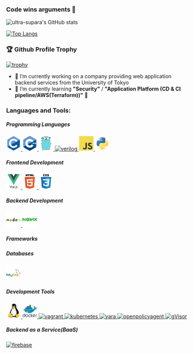 ### Code wins arguments 👋

![ultra-supara's GitHub stats](https://github-readme-stats.vercel.app/api?username=ultra-supara&show_icons=true&theme=cobalt2)

[![Top Langs](https://github-readme-stats.vercel.app/api/top-langs/?username=ultra-supara&layout=compact&theme=cobalt2)](https://github.com/ultra-supara/github-readme-stats)

<h3>🏆 Github Profile Trophy</h3>

[![trophy](https://github-profile-trophy.vercel.app/?username=ultra-supara&theme=dracula&margin-w=5&rank=SECRET,SSS,SS,S,AAA,AA,A,B)](https://github.com/ryo-ma/github-profile-trophy)

- 🔭 I’m currently working on a company providing web application backend services from the University of Tokyo
- 🌱 I’m currently learning **"Security"** / **"Application Platform (CD & CI pipeline/AWS(Terraform))"** 💬

<div align="left">
  <h3>Languages and Tools:</h3>
  <div> 
    <h5>Programming Languages</h5>
    <a href="https://www.cprogramming.com/" target="_blank"> 
      <img src="https://raw.githubusercontent.com/devicons/devicon/master/icons/c/c-original.svg" alt="c" width="40" height="40"/> 
    </a> 
    <a href="https://www.w3schools.com/cpp/" target="_blank"> 
      <img src="https://raw.githubusercontent.com/devicons/devicon/master/icons/cplusplus/cplusplus-original.svg" alt="cplusplus" width="40" height="40"/> 
    </a> 
    <a href="https://go.dev" target="_blank"> 
      <img src="https://raw.githubusercontent.com/devicons/devicon/master/icons/go/go-original.svg" alt="go" width="40" height="40"/> 
    </a>
    <a href="https://www.verilog.com" target="_blank"> 
      <img src="https://user-images.githubusercontent.com/16542113/50175134-4f7b3700-02fc-11e9-914e-cb317fddce4e.png" alt="verilog" width="40" height="40"/> 
    </a> 
    <a href="https://developer.mozilla.org/en-US/docs/Web/JavaScript" target="_blank"> 
      <img src="https://raw.githubusercontent.com/devicons/devicon/master/icons/javascript/javascript-original.svg" alt="javascript" width="40" height="40"/> 
    </a> 
    <a href="https://www.python.org" target="_blank"> 
      <img src="https://raw.githubusercontent.com/devicons/devicon/master/icons/python/python-original.svg" alt="python" width="40" height="40"/> 
    </a>
  </div>
  
  <div>
    <h5>Frontend Development</h5>
    <a href="https://vuejs.org/" target="_blank"> 
      <img src="https://raw.githubusercontent.com/devicons/devicon/master/icons/vuejs/vuejs-original-wordmark.svg" alt="vuejs" width="40" height="40"/> 
    </a>
    <a href="https://www.w3.org/html/" target="_blank"> 
      <img src="https://raw.githubusercontent.com/devicons/devicon/master/icons/html5/html5-original-wordmark.svg" alt="html5" width="40" height="40"/> 
    </a> 
    <a href="https://www.w3schools.com/css/" target="_blank"> 
      <img src="https://raw.githubusercontent.com/devicons/devicon/master/icons/css3/css3-original-wordmark.svg" alt="css3" width="40" height="40"/> 
    </a> 
  </div>
  
  <div>
    <h5>Backend Development</h5>
    <a href="https://nodejs.org" target="_blank"> 
      <img src="https://raw.githubusercontent.com/devicons/devicon/master/icons/nodejs/nodejs-original-wordmark.svg" alt="nodejs" width="40" height="40"/> 
    </a>
    <a href="https://www.nginx.com" target="_blank"> 
      <img src="https://raw.githubusercontent.com/devicons/devicon/master/icons/nginx/nginx-original.svg" alt="nginx" width="40" height="40"/> 
    </a> 
  </div>
  <div>
    <h5>Frameworks</h5>
  </div>
  <div>
    <h5>Databases</h5>
    <a href="https://www.mysql.com/" target="_blank"> 
      <img src="https://raw.githubusercontent.com/devicons/devicon/master/icons/mysql/mysql-original-wordmark.svg" alt="mysql" width="40" height="40"/> 
    </a> 
  </div>
  <div>
    <h5>Development Tools</h5>
    <a href="https://www.linux.org/" target="_blank"> 
      <img src="https://raw.githubusercontent.com/devicons/devicon/master/icons/linux/linux-original.svg" alt="linux" width="40" height="40"/> 
    </a>
    <a href="https://www.docker.com/" target="_blank"> 
      <img src="https://raw.githubusercontent.com/devicons/devicon/master/icons/docker/docker-original-wordmark.svg" alt="docker" width="40" height="40"/> 
    </a> 
    <a href="https://www.vagrantup.com/" target="_blank"> 
      <img src="https://www.vectorlogo.zone/logos/vagrantup/vagrantup-icon.svg" alt="vagrant" width="40" height="40"/> 
    </a>
    <a href="https://kubernetes.io" target="_blank"> 
      <img src="https://www.vectorlogo.zone/logos/kubernetes/kubernetes-icon.svg" alt="kubernetes" width="40" height="40"/> 
    </a> 
    <a href="https://www.yara.com" target="_blank"> 
      <img src="https://logos-download.com/wp-content/uploads/2016/11/Yara_logo_logotype.png" alt="yara" width="40" height="40"/> 
    </a> 
    <a href="https://www.openpolicyagent.org" target="_blank"> 
      <img src="https://www.vectorlogo.zone/logos/openpolicyagent/openpolicyagent-icon.svg" alt="openpolicyagent" width="40" height="40"/> 
    </a> 
    <a href="https://gvisor.dev" target="_blank"> 
      <img src="https://en.wikipedia.org/wiki/GVisor#/media/File:Gvisor-logo.png" alt="gVisor" width="40" height="40"/> 
    </a> 
  </div>
  <div>
    <h5>Backend as a Service(BaaS)</h5>
    <a href="https://firebase.google.com/" target="_blank"> 
      <img src="https://www.vectorlogo.zone/logos/firebase/firebase-icon.svg" alt="firebase" width="40" height="40"/> 
    </a> 
  </div>
</div>
